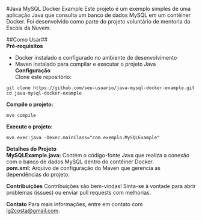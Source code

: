 #Java MySQL Docker Example
Este projeto é um exemplo simples de uma aplicação Java que consulta um banco de dados MySQL em um contêiner Docker. Foi desenvolvido como parte do projeto voluntário de mentoria da Escola da Nuvem.

##Como Usar##  
**Pré-requisitos**  
- Docker instalado e configurado no ambiente de desenvolvimento  
- Maven instalado para compilar e executar o projeto Java  
**Configuração**  
Clone este repositório:  


```git clone https://github.com/seu-usuario/java-mysql-docker-example.git  ```
```cd java-mysql-docker-example  ```  

**Compile o projeto:**  

```mvn compile```

**Execute o projeto:**

```mvn exec:java -Dexec.mainClass="com.exemplo.MySQLExample"```

**Detalhes do Projeto**  
**MySQLExample.java:** Contém o código-fonte Java que realiza a conexão com o banco de dados MySQL dentro do contêiner Docker.  
**pom.xml:** Arquivo de configuração do Maven que gerencia as dependências do projeto.  




**Contribuições**
Contribuições são bem-vindas! Sinta-se à vontade para abrir problemas (issues) ou enviar pull requests com melhorias.

**Contato**
Para mais informações, entre em contato com lg2costa@gmail.com.
